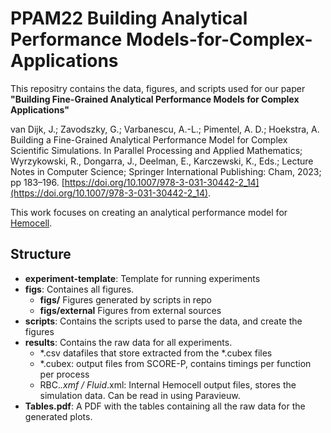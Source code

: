 # PPAM22 Building Analytical Performance Models-for-Complex-Applications

This repositry contains the data, figures, and scripts used for our paper __"Building Fine-Grained Analytical Performance Models for Complex Applications"__

van Dijk, J.; Zavodszky, G.; Varbanescu, A.-L.; Pimentel, A. D.; Hoekstra, A. Building a Fine-Grained Analytical Performance Model for Complex Scientific Simulations. In Parallel Processing and Applied Mathematics; Wyrzykowski, R., Dongarra, J., Deelman, E., Karczewski, K., Eds.; Lecture Notes in Computer Science; Springer International Publishing: Cham, 2023; pp 183–196. [https://doi.org/10.1007/978-3-031-30442-2_14](https://doi.org/10.1007/978-3-031-30442-2_14).


This work focuses on creating an analytical performance model for [Hemocell](https://github.com/UvaCsl/HemoCell).

## Structure
- **experiment-template**: Template for running experiments
- **figs**: Containes all figures.
  - **figs/** Figures generated by scripts in repo
  - **figs/external** Figures from external sources
- **scripts**: Contains the scripts used to parse the data, and create the figures
- **results**: Contains the raw data for all experiments. 
  - *.csv datafiles that store extracted from the *.cubex files
  - *.cubex: output files from SCORE-P, contains timings per function per process
  - RBC.*.xmf / Fluid*.xml: Internal Hemocell output files, stores the simulation data. Can be read in using Paravieuw.
- **Tables.pdf**: A PDF with the tables containing all the raw data for the generated plots.
